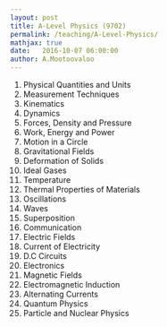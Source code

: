 ```yaml
---
layout: post
title: A-Level Physics (9702)
permalink: /teaching/A-Level-Physics/
mathjax: true
date:   2016-10-07 06:00:00
author: A.Mootoovaloo
---
```


<ol>
  <li>Physical Quantities and Units</li>
  <li>Measurement Techniques</li>
  <li>Kinematics</li>
  <li>Dynamics</li>
  <li>Forces, Density and Pressure</li>
  <li>Work, Energy and Power</li>
  <li>Motion in a Circle</li>
  <li>Gravitational Fields</li>
  <li>Deformation of Solids</li>
  <li>Ideal Gases</li>
  <li>Temperature</li>
  <li>Thermal Properties of Materials</li>
  <li>Oscillations</li>
  <li>Waves</li>
  <li>Superposition</li>
  <li>Communication</li>
  <li>Electric Fields</li>
  <li>Current of Electricity</li>
  <li>D.C Circuits</li>
  <li>Electronics</li>
  <li>Magnetic Fields</li>
  <li>Electromagnetic Induction</li>
  <li>Alternating Currents</li>
  <li>Quantum Physics</li>
  <li>Particle and Nuclear Physics</li>
</ol>